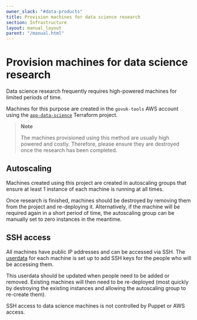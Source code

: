 ```yaml
---
owner_slack: "#data-products"
title: Provision machines for data science research
section: Infrastructure
layout: manual_layout
parent: "/manual.html"
---
```


# Provision machines for data science research

Data science research frequently requires high-powered machines for
limited periods of time.

Machines for this purpose are created in the `govuk-tools` AWS account
using the [`app-data-science`][app-data-science] Terraform project.

> **Note**
>
> The machines provisioned using this method are usually high powered
> and costly. Therefore, please ensure they are destroyed once the
> research has been completed.

## Autoscaling

Machines created using this project are created in autoscaling groups
that ensure at least 1 instance of each machine is running at all times.

Once research is finished, machines should be destroyed by removing them
from the project and re-deploying it. Alternatively, if the machine will be
required again in a short period of time, the autoscaling group can be
manually set to zero instances in the meantime.

## SSH access

All machines have public IP addresses and can be accessed via SSH.
The [userdata][] for each machine is set up to add SSH keys for the people
who will be accessing them.

This userdata should be updated when people need to be added or removed.
Existing machines will then need to be re-deployed (most quickly by
destroying the existing instances and allowing the autoscaling group
to re-create them).

SSH access to data science machines is not controlled by Puppet or
AWS access.

[app-data-science]: https://github.com/alphagov/govuk-aws/tree/master/terraform/projects/app-data-science
[userdata]: https://github.com/alphagov/govuk-aws/blob/master/terraform/userdata/90-data-science-base
